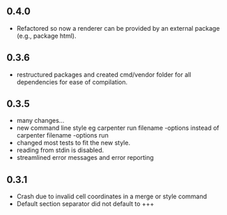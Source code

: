 ## 0.4.0
- Refactored so now a renderer can be provided by an external package (e.g., package html).

## 0.3.6
- restructured packages and created cmd/vendor folder for all dependencies for ease of compilation.

## 0.3.5
- many changes...
- new command line style eg carpenter run filename -options instead of carpenter filename -options run
- changed most tests to fit the new style.
- reading from stdin is disabled.
- streamlined error messages and error reporting

## 0.3.1
-	Crash due to invalid cell coordinates in a merge or style command
-	Default section separator did not default to +++
